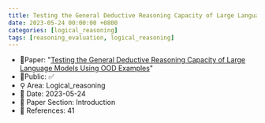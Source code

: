 ```yaml
---
title: Testing the General Deductive Reasoning Capacity of Large Language Models Using OOD Examples
date: 2023-05-24 00:00:00 +0800
categories: [logical_reasoning]
tags: [reasoning_evaluation, logical_reasoning]
---
```


- 📙Paper: "[Testing the General Deductive Reasoning Capacity of Large Language Models Using OOD Examples](https://www.semanticscholar.org/paper/Testing-the-General-Deductive-Reasoning-Capacity-of-Saparov-Pang/c58325547156a70cb27c148e5b57738ca9ce79aa)"
- 🔑Public: ✅
- ⚲ Area: Logical_reasoning
- 📅 Date: 2023-05-24
- 🔎 Paper Section: Introduction
- 📝 References: 41
